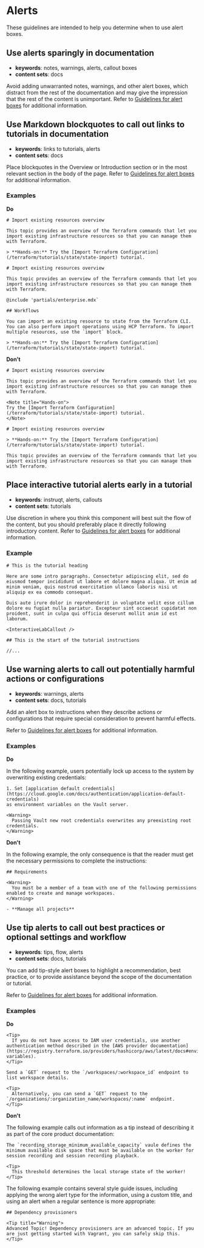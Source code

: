 # Alerts

These guidelines are intended to help you determine when to use alert boxes.

## Use alerts sparingly in documentation

- **keywords**: notes, warnings, alerts, callout boxes
- **content sets**: docs

Avoid adding unwarranted notes, warnings, and other alert boxes, which distract from the rest of the documentation and may give the impression that the rest of the content is unimportant. Refer to [Guidelines for alert boxes](../appendix.md#guidelines-for-alerts-boxes) for additional information.

## Use Markdown blockquotes to call out links to tutorials in documentation 

- **keywords**: links to tutorials, alerts
- **content sets**: docs

Place blockquotes in the Overview or Introduction section or in the most relevant section in the body of the page. Refer to [Guidelines for alert boxes](../appendix.md#guidelines-for-alerts-boxes) for additional information.

### Examples

**Do**

```
# Import existing resources overview

This topic provides an overview of the Terraform commands that let you import existing infrastructure resources so that you can manage them with Terraform. 

> **Hands-on:** Try the [Import Terraform Configuration](/terraform/tutorials/state/state-import) tutorial.
```

```
# Import existing resources overview

This topic provides an overview of the Terraform commands that let you import existing infrastructure resources so that you can manage them with Terraform. 

@include 'partials/enterprise.mdx`

## Workflows

You can import an existing resource to state from the Terraform CLI. You can also perform import operations using HCP Terraform. To import multiple resources, use the `import` block.  

> **Hands-on:** Try the [Import Terraform Configuration](/terraform/tutorials/state/state-import) tutorial.
```

**Don't**

```
# Import existing resources overview

This topic provides an overview of the Terraform commands that let you import existing infrastructure resources so that you can manage them with Terraform. 

<Note title="Hands-on">
Try the [Import Terraform Configuration](/terraform/tutorials/state/state-import) tutorial.
</Note>
```

```
# Import existing resources overview

> **Hands-on:** Try the [Import Terraform Configuration](/terraform/tutorials/state/state-import) tutorial.

This topic provides an overview of the Terraform commands that let you import existing infrastructure resources so that you can manage them with Terraform. 
```

## Place interactive tutorial alerts early in a tutorial 

- **keywords**: instruqt, alerts, callouts
- **content sets**: tutorials

Use discretion in where you think this component will best suit the flow of the content, but you should preferably place it directly following introductory content. Refer to [Guidelines for alert boxes](../appendix.md#guidelines-for-alerts-boxes) for additional information.

### Example

```
# This is the tutorial heading

Here are some intro paragraphs. Consectetur adipiscing elit, sed do eiusmod tempor incididunt ut labore et dolore magna aliqua. Ut enim ad minim veniam, quis nostrud exercitation ullamco laboris nisi ut aliquip ex ea commodo consequat.

Duis aute irure dolor in reprehenderit in voluptate velit esse cillum dolore eu fugiat nulla pariatur. Excepteur sint occaecat cupidatat non proident, sunt in culpa qui officia deserunt mollit anim id est laborum.

<InteractiveLabCallout />

## This is the start of the tutorial instructions

//...
```

## Use warning alerts to call out potentially harmful actions or configurations 

- **keywords**: warnings, alerts 
- **content sets**: docs, tutorials

Add an alert box to instructions when they describe actions or configurations that require special consideration to prevent harmful effects. 

Refer to [Guidelines for alert boxes](../appendix.md#guidelines-for-alerts-boxes) for additional information.

### Examples

**Do**

In the following example, users potentially lock up access to the system by overwriting existing credentials:

```
1. Set [application default credentials](https://cloud.google.com/docs/authentication/application-default-credentials)
as environment variables on the Vault server.

<Warning>
  Passing Vault new root credentials overwrites any preexisting root credentials.
</Warning>
```

**Don't**

In the following example, the only consequence is that the reader must get the necessary permissions to complete the instructions:

```
## Requirements

<Warning>
  You must be a member of a team with one of the following permissions enabled to create and manage workspaces.
</Warning>

- **Manage all projects**
```

## Use tip alerts to call out best practices or optional settings and workflow

- **keywords**: tips, flow, alerts 
- **content sets**: docs, tutorials

You can add tip-style alert boxes to highlight a recommendation, best practice, or to provide assistance beyond the scope of the documentation or tutorial. 

Refer to [Guidelines for alert boxes](../appendix.md#guidelines-for-alerts-boxes) for additional information.

### Examples

**Do**

```
<Tip>
  If you do not have access to IAM user credentials, use another authentication method described in the [AWS provider documentation](https://registry.terraform.io/providers/hashicorp/aws/latest/docs#environment-variables).
</Tip>
```

```
Send a `GET` request to the `/workspaces/:workspace_id` endpoint to list workspace details.

<Tip>
  Alternatively, you can send a `GET` request to the `/organizations/:organization_name/workspaces/:name` endpoint.
</Tip>
```

**Don't**

The following example calls out information as a tip instead of describing it as part of the core product documentation:

```
The `recording_storage_minimum_available_capacity` vaule defines the minimum available disk space that must be available on the worker for session recording and session recording playback. 

<Tip>
  This threshold determines the local storage state of the worker!
</Tip>
```

The following example contains several style guide issues, including applying the wrong alert type for the information, using a custom title, and using an alert when a regular sentence is more appropriate:

```
## Dependency provisioners

<Tip title="Warning">
Advanced Topic! Dependency provisioners are an advanced topic. If you are just getting started with Vagrant, you can safely skip this.
</Tip>
```